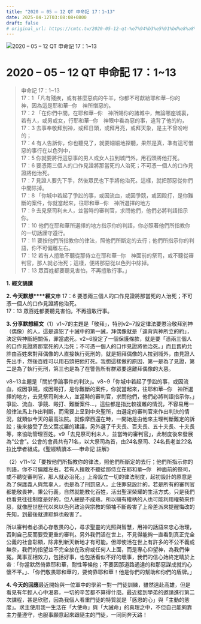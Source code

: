 ```yaml
---
title: "2020 – 05 – 12 QT 申命記 17：1~13"
date: 2025-04-12T03:08:08+0800
draft: false
# original_url: https://cmtc.tw/2020-05-12-qt-%e7%94%b3%e5%91%bd%e8%a8%98-17%ef%bc%9a113
---
```


![2020 – 05 – 12 QT 申命記 17：1~13](/images/qt.jpg   "2020 – 05 – 12 QT 申命記 17：1~13")

# 2020 – 05 – 12 QT 申命記 17：1~13

> 申命記 17：1~13  
> 17：1 「凡有殘疾，或有甚麼惡病的牛羊，你都不可獻給耶和華─你的　神，因為這是耶和華─你　神所憎惡的。  
> 17：2 「在你們中間，在耶和華─你　神所賜你的諸城中，無論哪座城裏，若有人，或男或女，行耶和華─你　神眼中看為惡的事，違背了他的約，  
> 17：3 去事奉敬拜別神，或拜日頭，或拜月亮，或拜天象，是主不曾吩咐的；  
> 17：4 有人告訴你，你也聽見了，就要細細地探聽，果然是真，準有這可憎惡的事行在以色列中，  
> 17：5 你就要將行這惡事的男人或女人拉到城門外，用石頭將他打死。  
> 17：6 要憑兩三個人的口作見證將那當死的人治死；不可憑一個人的口作見證將他治死。  
> 17：7 見證人要先下手，然後眾民也下手將他治死。這樣，就把那惡從你們中間除掉。  
> 17：8 「你城中若起了爭訟的事，或因流血，或因爭競，或因毆打，是你難斷的案件，你就當起來，往耶和華─你　神所選擇的地方  
> 17：9 去見祭司利未人，並當時的審判官，求問他們，他們必將判語指示你。  
> 17：10 他們在耶和華所選擇的地方指示你的判語，你必照著他們所指教你的一切話謹守遵行。  
> 17：11 要按他們所指教你的律法，照他們所斷定的去行；他們所指示你的判語，你不可偏離左右。  
> 17：12 若有人擅敢不聽從那侍立在耶和華─你　神面前的祭司，或不聽從審判官，那人就必治死；這樣，便將那惡從以色列中除掉。  
> 17：13 眾百姓都要聽見害怕，不再擅敢行事。」

**1.** **經文誦讀**

**2. 今天默想****經文**申 17：6 要憑兩三個人的口作見證將那當死的人治死；不可憑一個人的口作見證將他治死。  
17：13 眾百姓都要聽見害怕，不再擅敢行事。

**3. 分享默想經文**（1）v1~7的主題是「敬拜」，特別v2~7設定律法要懲治敬拜別神（偶像）的人，這是違犯了十誡中的第一誡，拜偶像就是「違背與神所立的約」，決定與神斷絕關係，罪當處死。v2~6設定了一個保護條款，就是要「憑兩三個人的口作見證將那當死的人治死；不可憑一個人的口作見證將他治死。」而且舊約允許由百姓來對拜偶像的人直接執行死刑的，就是把拜偶像的人拉到城外，由見證人先出手，然後百姓可以用石頭把他打死。我想這樣做的原因，第一是為了見證，第二是為了執行死刑，第三也是為了在警告所有群眾要遠離拜偶像的大惡。

v8~13主題是「關於爭論事件的判決」。v8~9「你城中若起了爭訟的事，或因流血，或因爭競，或因毆打，是你難斷的案件，你就當起來，往耶和華─你　神所選擇的地方，去見祭司利未人，並當時的審判官，求問他們，他們必將判語指示你。」爭訟、流血、爭競、毆打、難斷案件…，這些都是指比較複雜的情況，不容易用一般律法馬上作出判斷，而需要上呈到中央聖所，由選定的審判官來作出判決的情況，就類似今天的最高法院。就像摩西還在時，一開始是由他來主理判斷難定的訴訟；後來接受了岳父葉忒羅的建議，另外選了千夫長、百夫長、五十夫長、十夫長等，來協助管理百姓。v9「去見祭司利未人，並當時的審判官」，此制度後來發展為“公會”。公會的會員共有71名，以大祭司為首，由24名祭司、24名長老並22名拉比學者組成。《聖經精讀本──申命記 註解》

（2）v11~12「要按他們所指教你的律法，照他們所斷定的去行；他們所指示你的判語，你不可偏離左右。若有人擅敢不聽從那侍立在耶和華─你　神面前的祭司，或不聽從審判官，那人就必治死。」上帝設立一切的律法制度，起初設計的原意是為了保護義人與無辜人，也是為了刑罰惡人，止住罪惡設計的。若是所有的審判官都能敬畏神，秉公行義，自然就能教化百姓，活出聖潔榮耀的生活方式。只是我們也看見往往制度是好的，但人總是不成熟，所以擁有權柄的人也可能利用權勢來作惡，就像歷世歷代以來以色列政治與宗教的領袖不斷殺害了上帝差派來提醒悔改的先知，到最後就連耶穌也殺害了。

所以審判者必須心存敬畏的心，尋求聖靈的光照與智慧，用神的話語來忠心治理，否則自己反而要受更重的審判。另外我們活在世上，不見得能夠一直看到真正完全公義的社會彰顯，除非到新天新地才有可能。但即使活在世上有許多的不公不義或無奈，我們的指望並不完全放在政府或任何人上面，而是專心仰望神，為我們伸冤。萬事互相效力，包括好事，也包括看似不好的壞事，我們的信心始終定睛於上帝：「你當默然倚靠耶和華，耐性等候他；不要因那道路通達的和那惡謀成就的心懷不平。」、「你們敬畏耶和華的，要倚靠耶和華！他是你們的幫助和你們的盾牌。」

**4. 今天的回應**最近開始與一位軍中的學弟一對一門徒訓練，雖然遠赴高雄，但是看見有年輕人心中渴慕，一切的辛苦都不算得什麼。最近接到學弟的邀請進行第二次課程，甚是欣慰，因為我個人看重門徒的特質就是「感恩的心」與「主動的態度」。求主使用我一生活在「大使命」與「大誡命」的真理之中，不但自己能夠靠主力量遵守，也服事願意起來跟隨主的門徒，一同同奔天路！